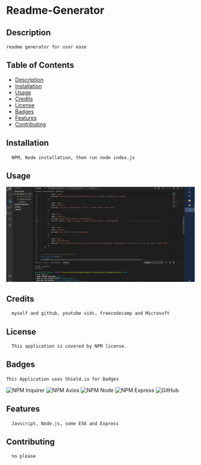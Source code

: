 # Readme-Generator

## Description 
    readme generator for user ease
    
 ## Table of Contents
 - [Description](#description)
 - [Installation](#installation)
 - [Usage](#usage)
 - [Credits](#credits)
 - [License](#license)
 - [Badges](#badges)
 - [Features](#features)
 - [Contributing](#contributing)
## Installation
      NPM, Node installation, then run node index.js
 ## Usage
 ![image of readme generator in node terminal](readme_img.png)
    
 ## Credits
      myself and github, youtube vids, freecodecamp and Microsoft  
## License
      This application is covered by NPM license.
## Badges
    This Application uses Shield.io for Badges
  ![NPM Inquirer](https://img.shields.io/npm/l/inquirer)
  ![NPM Axios](https://img.shields.io/npm/l/axios)
  ![NPM Node](https://img.shields.io/npm/l/node)
  ![NPM Express](https://img.shields.io/npm/l/express)
  ![GitHub](https://img.shields.io/github/license/AnnieGlade4327/Readme-generator)
## Features
      Javscript, Node.js, some ES6 and Express
## Contributing
      no please
  
